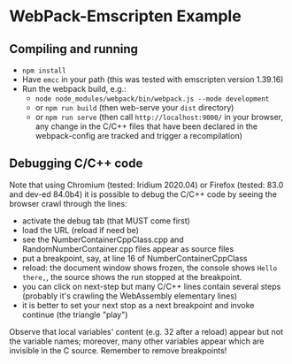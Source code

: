# WebPack-Emscripten Example

## Compiling and running 

* `npm install`
* Have `emcc` in your path (this was tested with emscripten version 1.39.16)
* Run the webpack build, e.g.:
	* `node node_modules/webpack/bin/webpack.js --mode development` 
	* or `npm run build` (then web-serve your `dist` directory)
	* or `npm run serve` (then call `http://localhost:9000/` in your browser, 
	  any change in the C/C++ files that have been declared in the webpack-config are tracked
	  and trigger a recompilation)

## Debugging C/C++ code

Note that using Chromium (tested: Iridium 2020.04) 
or Firefox (tested: 83.0 and dev-ed 84.0b4) it is possible to debug the C/C++ code by seeing the browser
crawl through the lines:

- activate the debug tab (that MUST come first)
- load the URL (reload if need be)
- see the NumberContainerCppClass.cpp and RandomNumberContainer.cpp files appear as source files
- put a breakpoint, say, at line 16 of NumberContainerCppClass
- reload: the document window shows frozen, the console shows `Hello there,`, the source shows the run stopped at the breakpoint.
- you can click on next-step but many C/C++ lines contain several steps (probably it's crawling the WebAssembly elementary lines)
- it is better to set your next stop as a next breakpoint and invoke continue (the triangle "play")

Observe that local variables' content (e.g. 32 after a reload) appear but not the variable names; moreover, many other variables appear which are invisible in the C source. 
Remember to remove breakpoints!